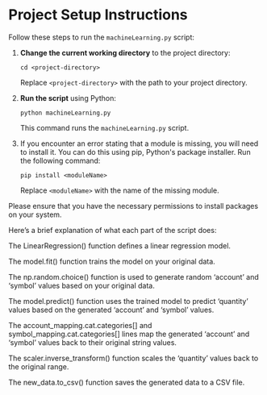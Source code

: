 # Project Setup Instructions

Follow these steps to run the `machineLearning.py` script:

1. **Change the current working directory** to the project directory:
    ```
    cd <project-directory>
    ```
    Replace `<project-directory>` with the path to your project directory.

2. **Run the script** using Python:
    ```
    python machineLearning.py
    ```
    This command runs the `machineLearning.py` script.

3. If you encounter an error stating that a module is missing, you will need to install it. You can do this using pip, Python's package installer. Run the following command:
    ```
    pip install <moduleName>
    ```
    Replace `<moduleName>` with the name of the missing module.

Please ensure that you have the necessary permissions to install packages on your system.

Here’s a brief explanation of what each part of the script does:

The LinearRegression() function defines a linear regression model.

The model.fit() function trains the model on your original data.

The np.random.choice() function is used to generate random ‘account’ and ‘symbol’ values based on your original data.

The model.predict() function uses the trained model to predict ‘quantity’ values based on the generated ‘account’ and ‘symbol’ values.

The account_mapping.cat.categories[] and symbol_mapping.cat.categories[] lines map the generated ‘account’ and ‘symbol’ values back to their original string values.

The scaler.inverse_transform() function scales the ‘quantity’ values back to the original range.

The new_data.to_csv() function saves the generated data to a CSV file.

